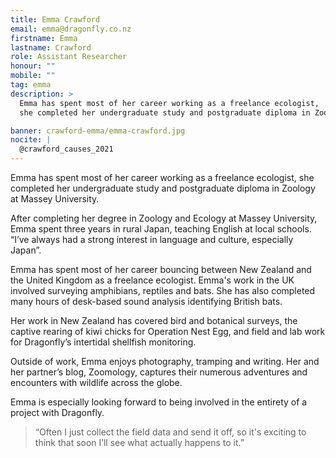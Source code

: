 ```yaml
---
title: Emma Crawford
email: emma@dragonfly.co.nz
firstname: Emma
lastname: Crawford
role: Assistant Researcher
honour: ""
mobile: ""
tag: emma
description: >
  Emma has spent most of her career working as a freelance ecologist, 
  she completed her undergraduate study and postgraduate diploma in Zoology at Massey University.

banner: crawford-emma/emma-crawford.jpg
nocite: |
  @crawford_causes_2021
---
```


Emma has spent most of her career working as a freelance ecologist, 
she completed her undergraduate study and postgraduate diploma in Zoology at Massey University.


<!--more-->

After completing her degree in Zoology and Ecology at Massey University, 
Emma spent three years in rural Japan, teaching English at local schools. 
“I’ve always had a strong interest in language and culture, especially Japan”. 

Emma has spent most of her career bouncing between New Zealand and the United Kingdom
as a freelance ecologist. Emma's work in the UK involved surveying amphibians,
reptiles and bats. She has also completed many hours of desk-based sound analysis
identifying British bats.

Her work in New Zealand has covered bird and botanical surveys, the captive 
rearing of kiwi chicks for Operation Nest Egg, and field and lab work for 
Dragonfly’s intertidal shellfish monitoring.

Outside of work, Emma enjoys photography, tramping and writing. Her and
her partner’s blog, Zoomology, captures their numerous adventures and encounters
with wildlife across the globe.

Emma is especially looking forward to being involved in the entirety of a project with Dragonfly.

> “Often I just collect the field data and send it off, so it's exciting to think that soon
I’ll see what actually happens to it.”

